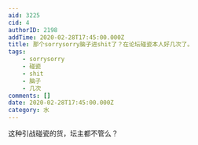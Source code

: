 ```yaml
---
aid: 3225
cid: 4
authorID: 2198
addTime: 2020-02-28T17:45:00.000Z
title: 那个sorrysorry脑子进shit了？在论坛碰瓷本人好几次了。
tags:
    - sorrysorry
    - 碰瓷
    - shit
    - 脑子
    - 几次
comments: []
date: 2020-02-28T17:45:00.000Z
category: 水
---
```


这种引战碰瓷的货，坛主都不管么？
